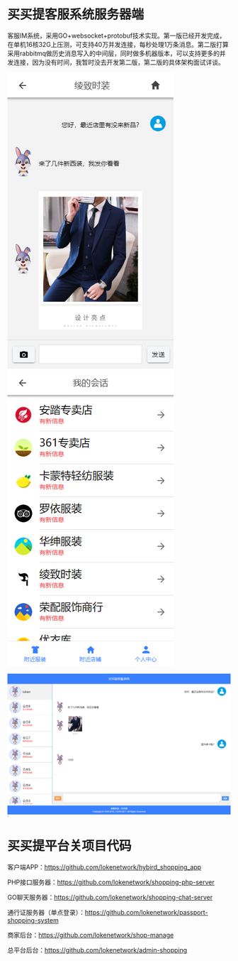 # 买买提客服系统服务器端

客服IM系统，采用GO+websocket+protobuf技术实现。第一版已经开发完成，在单机16核32G上压测，可支持40万并发连接，每秒处理1万条消息。第二版打算采用rabbitmq做历史消息写入的中间层，同时做多机器版本，可以支持更多的并发连接，因为没有时间，我暂时没去开发第二版，第二版的具体架构面试详谈。

 ![image](https://github.com/lokenetwork/shopping-chat-server/blob/master/project_picture/chat_client.png)
 ![image](https://github.com/lokenetwork/shopping-chat-server/blob/master/project_picture/session_list.png)
 
 ![image](https://github.com/lokenetwork/shopping-chat-server/blob/master/project_picture/chat.png)


# 买买提平台关项目代码

客户端APP：https://github.com/lokenetwork/hybird_shopping_app

PHP接口服务器：https://github.com/lokenetwork/shopping-php-server

GO聊天服务器：https://github.com/lokenetwork/shopping-chat-server

通行证服务器（单点登录）：https://github.com/lokenetwork/passport-shopping-system

商家后台：https://github.com/lokenetwork/shop-manage

总平台后台：https://github.com/lokenetwork/admin-shopping


